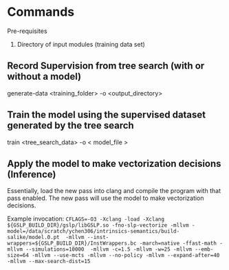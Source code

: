 # Commands

Pre-requisites
1. Directory of input modules (training data set)

## Record Supervision from tree search (with or without a model)

generate-data <training_folder> -o <output_directory>

## Train the model using the supervised dataset generated by the tree search

train <tree_search_data> -o < model_file >

## Apply the model to make vectorization decisions (Inference)

Essentially, load the new pass into clang and compile the program with that pass enabled. 
The new pass will use the model to make vectorization decisions.

Example invocation:
 `CFLAGS=-O3 -Xclang -load -Xclang ${GSLP_BUILD_DIR}/gslp/libGSLP.so -fno-slp-vectorize -mllvm -model=/data/scratch/ychen306/intrinsics-semantics/build-salike/model.0.pt 
 -mllvm --inst-wrappers=${GSLP_BUILD_DIR}/InstWrappers.bc -march=native -ffast-math -mllvm --simulations=10000 
 -mllvm -c=1.5 -mllvm -w=25 -mllvm --emb-size=64 -mllvm --use-mcts -mllvm --no-policy -mllvm --expand-after=40 -mllvm --max-search-dist=15`
